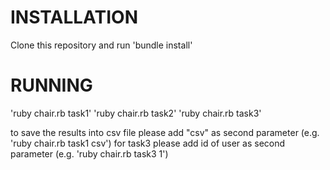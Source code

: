 
# INSTALLATION

Clone this repository and run 'bundle install'

# RUNNING

'ruby chair.rb task1'
'ruby chair.rb task2'
'ruby chair.rb task3'

to save the results into csv file please add "csv" as second parameter (e.g. 'ruby chair.rb task1 csv')
for task3 please add id of user as second parameter (e.g. 'ruby chair.rb task3 1')